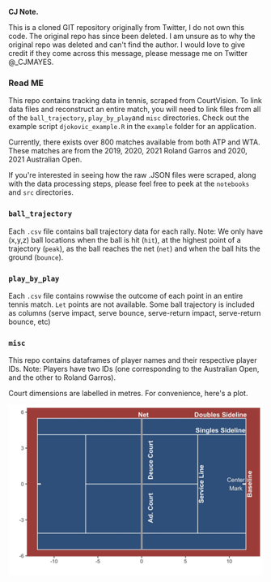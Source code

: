 **CJ Note.**

This is a cloned GIT repository originally from Twitter, I do not own this code. The original repo has since been deleted. I am unsure as to why the original repo was deleted and can't find the author. I would love to give credit if they come across this message, please message me on Twitter @_CJMAYES.




### Read ME

This repo contains tracking data in tennis, scraped from CourtVision. To link data files and reconstruct an entire match, you will need to link files from all of the `ball_trajectory`, `play_by_play`and `misc` directories. Check out the example script `djokovic_example.R`  in the `example` folder for an application.

Currently, there exists over 800 matches available from both ATP and WTA. These matches are from the 2019, 2020, 2021 Roland Garros and 2020, 2021 Australian Open.

If you're interested in seeing how the raw .JSON files were scraped, along with the data processing steps, please feel free to peek at the `notebooks` and `src` directories.


### `ball_trajectory`

Each `.csv` file contains ball trajectory data for each rally. Note: We only have (x,y,z) ball locations when the ball is hit (`hit`), at the highest point of a trajectory (`peak`), as the ball reaches the net (`net`) and when the ball hits the ground (`bounce`).

### `play_by_play`

Each `.csv` file contains rowwise the outcome of each point in an entire tennis match. `Let` points are not available. Some ball trajectory is included as columns (serve impact, serve bounce, serve-return impact, serve-return bounce, etc) 


### `misc`

This repo contains dataframes of player names and their respective player IDs. Note: Players have two IDs (one corresponding to the Australian Open, and the other to Roland Garros). 


Court dimensions are labelled in metres. For convenience, here's a plot.

![alt text](tennis_court.jpg)



